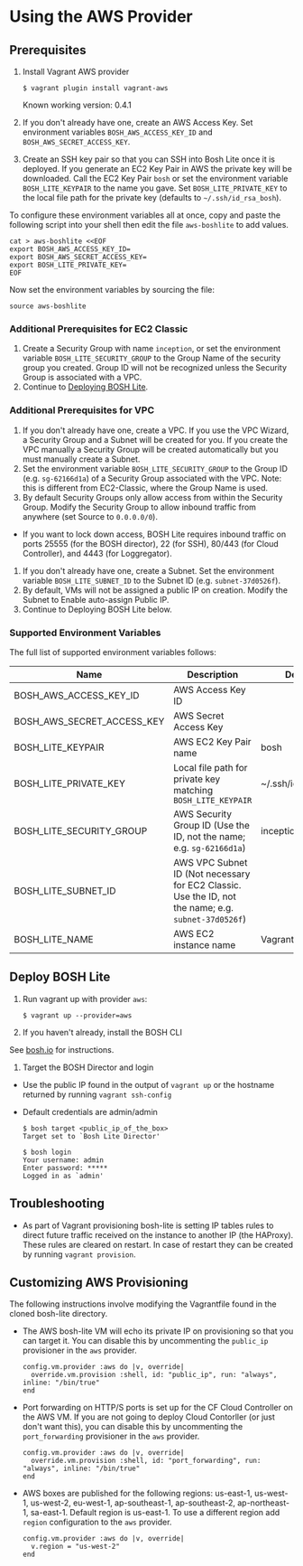# Using the AWS Provider

## Prerequisites

1. Install Vagrant AWS provider

    ```
    $ vagrant plugin install vagrant-aws
    ```

    Known working version: 0.4.1

1. If you don't already have one, create an AWS Access Key. Set environment variables `BOSH_AWS_ACCESS_KEY_ID` and `BOSH_AWS_SECRET_ACCESS_KEY`.
1. Create an SSH key pair so that you can SSH into Bosh Lite once it is deployed. If you generate an EC2 Key Pair in AWS the private key will be downloaded. Call the EC2 Key Pair `bosh` or set the environment variable `BOSH_LITE_KEYPAIR` to the name you gave. Set `BOSH_LITE_PRIVATE_KEY` to the local file path for the private key (defaults to `~/.ssh/id_rsa_bosh`). 

To configure these environment variables all at once, copy and paste the following script into your shell then edit the file `aws-boshlite` to add values. 
```
cat > aws-boshlite <<EOF
export BOSH_AWS_ACCESS_KEY_ID=
export BOSH_AWS_SECRET_ACCESS_KEY=
export BOSH_LITE_PRIVATE_KEY=
EOF
```
Now set the environment variables by sourcing the file:
```
source aws-boshlite
```
### Additional Prerequisites for EC2 Classic

1. Create a Security Group with name `inception`, or set the environment variable `BOSH_LITE_SECURITY_GROUP` to the Group Name of the security group you created. Group ID will not be recognized unless the Security Group is associated with a VPC.
1. Continue to [Deploying BOSH Lite](#deploy-bosh-lite).

### Additional Prerequisites for VPC

1. If you don't already have one, create a VPC. If you use the VPC Wizard, a Security Group and a Subnet will be created for you. If you create the VPC manually a Security Group will be created automatically but you must manually create a Subnet.
1. Set the environment variable `BOSH_LITE_SECURITY_GROUP` to the Group ID (e.g. `sg-62166d1a`) of a Security Group associated with the VPC. Note: this is different from EC2-Classic, where the Group Name is used.
1. By default Security Groups only allow access from within the Security Group. Modify the Security Group to allow inbound traffic from anywhere (set Source to `0.0.0.0/0`). 
  - If you want to lock down access, BOSH Lite requires inbound traffic on ports 25555 (for the BOSH director), 22 (for SSH), 80/443 (for Cloud Controller), and 4443 (for Loggregator).
1. If you don't already have one, create a Subnet. Set the environment variable `BOSH_LITE_SUBNET_ID` to the Subnet ID (e.g. `subnet-37d0526f`).
1. By default, VMs will not be assigned a public IP on creation. Modify the Subnet to Enable auto-assign Public IP.
1. Continue to Deploying BOSH Lite below.

### Supported Environment Variables

The full list of supported environment variables follows:

|Name|Description|Default|
|---|---|---|
|BOSH_AWS_ACCESS_KEY_ID     |AWS Access Key ID                    | |
|BOSH_AWS_SECRET_ACCESS_KEY |AWS Secret Access Key                | |
|BOSH_LITE_KEYPAIR          |AWS EC2 Key Pair name                |bosh|
|BOSH_LITE_PRIVATE_KEY      |Local file path for private key matching `BOSH_LITE_KEYPAIR` |~/.ssh/id_rsa_bosh|
|BOSH_LITE_SECURITY_GROUP   |AWS Security Group ID (Use the ID, not the name; e.g. `sg-62166d1a`) |inception|
|BOSH_LITE_SUBNET_ID        |AWS VPC Subnet ID (Not necessary for EC2 Classic. Use the ID, not the name; e.g. `subnet-37d0526f`) | |
|BOSH_LITE_NAME             |AWS EC2 instance name                |Vagrant|

## Deploy BOSH Lite

1. Run vagrant up with provider `aws`:

    ```
    $ vagrant up --provider=aws
    ```

1. If you haven't already, install the BOSH CLI

  See [bosh.io](http://bosh.io/docs/bosh-cli.html) for instructions.
  
1. Target the BOSH Director and login

  - Use the public IP found in the output of `vagrant up` or the hostname returned by running `vagrant ssh-config` 
  - Default credentials are admin/admin

    ```
    $ bosh target <public_ip_of_the_box>
    Target set to `Bosh Lite Director'

    $ bosh login
    Your username: admin
    Enter password: *****
    Logged in as `admin'
    ```

## Troubleshooting

- As part of Vagrant provisioning bosh-lite is setting IP tables rules to direct future traffic received on the instance to another IP (the HAProxy). These rules are cleared on restart. In case of restart they can be created by running `vagrant provision`.

## Customizing AWS Provisioning

The following instructions involve modifying the Vagrantfile found in the cloned bosh-lite directory.

- The AWS bosh-lite VM will echo its private IP on provisioning so that you can target it. You can disable this by uncommenting the `public_ip` provisioner in the `aws` provider.

    ```
    config.vm.provider :aws do |v, override|
      override.vm.provision :shell, id: "public_ip", run: "always", inline: "/bin/true"
    end
    ```

- Port forwarding on HTTP/S ports is set up for the CF Cloud Controller on the AWS VM. If you are not going to deploy Cloud Contorller (or just don't want this), you can disable this by uncommenting the `port_forwarding` provisioner in the `aws` provider.

    ```
    config.vm.provider :aws do |v, override|
      override.vm.provision :shell, id: "port_forwarding", run: "always", inline: "/bin/true"
    end
    ```

- AWS boxes are published for the following regions: us-east-1, us-west-1, us-west-2, eu-west-1, ap-southeast-1, ap-southeast-2, ap-northeast-1, sa-east-1. Default region is us-east-1. To use a different region add `region` configuration to the `aws` provider.

    ```
    config.vm.provider :aws do |v, override|
      v.region = "us-west-2"
    end
    ```
